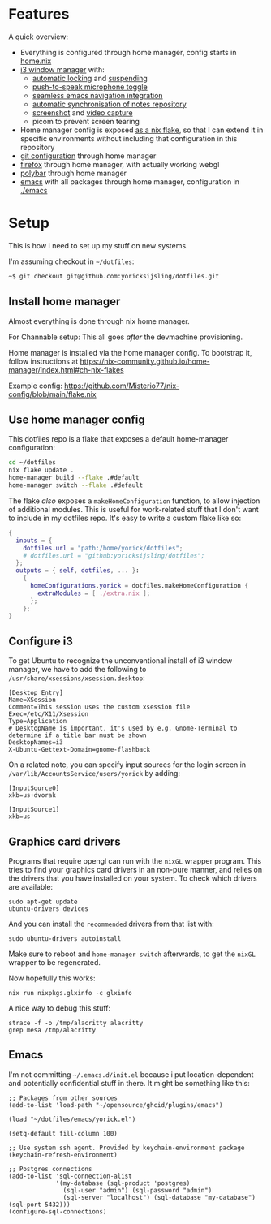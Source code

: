 # Features

A quick overview:
* Everything is configured through home manager, config starts in [home.nix](./hm/home.nix)
* [i3 window manager](./hm/i3.nix) with:
  * [automatic locking](./i3-autolock.sh) and [suspending](./autosuspend.sh)
  * [push-to-speak microphone toggle](./i3-mic.sh)
  * [seamless emacs navigation integration](i3-navigate-emacs.sh)
  * [automatic synchronisation of notes repository](i3-notes-sync.sh)
  * [screenshot](i3-gif-capture.sh) and [video capture](i3-screen-capture.sh)
  * picom to prevent screen tearing
* Home manager config is exposed [as a nix flake](./hm/flake.nix),
  so that I can extend it in specific environments without including that configuration in this repository
* [git configuration](./hm/git.nix) through home manager
* [firefox](./hm/firefox.nix) through home manager, with actually working webgl
* [polybar](./hm/polybar.nix) through home manager
* [emacs](./hm/emacs.nix) with all packages through home manager, configuration in [./emacs](./emacs)

# Setup

This is how i need to set up my stuff on new systems.

I'm assuming checkout in `~/dotfiles`:

```bash
~$ git checkout git@github.com:yoricksijsling/dotfiles.git
```


## Install home manager

Almost everything is done through nix home manager.

For Channable setup: This all goes _after_ the devmachine provisioning.

Home manager is installed via the home manager config.
To bootstrap it, follow instructions at https://nix-community.github.io/home-manager/index.html#ch-nix-flakes

Example config:
https://github.com/Misterio77/nix-config/blob/main/flake.nix

## Use home manager config

This dotfiles repo is a flake that exposes a default home-manager configuration:

```bash
cd ~/dotfiles
nix flake update .
home-manager build --flake .#default
home-manager switch --flake .#default
```

The flake _also_ exposes a `makeHomeConfiguration` function, to allow injection of
additional modules. This is useful for work-related stuff that I don't want to
include in my dotfiles repo. It's easy to write a custom flake like so:

```nix
{
  inputs = {
    dotfiles.url = "path:/home/yorick/dotfiles";
    # dotfiles.url = "github:yoricksijsling/dotfiles";
  };
  outputs = { self, dotfiles, ... }:
    {
      homeConfigurations.yorick = dotfiles.makeHomeConfiguration {
        extraModules = [ ./extra.nix ];
      };
    };
}
```

## Configure i3

To get Ubuntu to recognize the unconventional install of i3 window manager, we
have to add the following to `/usr/share/xsessions/xsession.desktop`:
```
[Desktop Entry]
Name=XSession
Comment=This session uses the custom xsession file
Exec=/etc/X11/Xsession
Type=Application
# DesktopName is important, it's used by e.g. Gnome-Terminal to determine if a title bar must be shown
DesktopNames=i3
X-Ubuntu-Gettext-Domain=gnome-flashback
```

On a related note, you can specify input sources for the login screen in
`/var/lib/AccountsService/users/yorick` by adding:
```
[InputSource0]
xkb=us+dvorak

[InputSource1]
xkb=us
```

## Graphics card drivers

Programs that require opengl can run with the `nixGL` wrapper program. This tries to find your graphics card drivers in an non-pure manner, and relies on the drivers that you have installed on your system. To check which drivers are available:
```
sudo apt-get update
ubuntu-drivers devices
```

And you can install the `recommended` drivers from that list with:
```
sudo ubuntu-drivers autoinstall
```

Make sure to reboot and `home-manager switch` afterwards, to get the `nixGL` wrapper to be regenerated.

Now hopefully this works:
```
nix run nixpkgs.glxinfo -c glxinfo
```

A nice way to debug this stuff:

```
strace -f -o /tmp/alacritty alacritty
grep mesa /tmp/alacritty
```

## Emacs

I'm not committing `~/.emacs.d/init.el` because i put location-dependent and potentially
confidential stuff in there. It might be something like this:

```elisp
;; Packages from other sources
(add-to-list 'load-path "~/opensource/ghcid/plugins/emacs")

(load "~/dotfiles/emacs/yorick.el")

(setq-default fill-column 100)

;; Use system ssh agent. Provided by keychain-environment package
(keychain-refresh-environment)

;; Postgres connections
(add-to-list 'sql-connection-alist
             '(my-database (sql-product 'postgres)
               (sql-user "admin") (sql-password "admin")
               (sql-server "localhost") (sql-database "my-database") (sql-port 5432)))
(configure-sql-connections)
```
